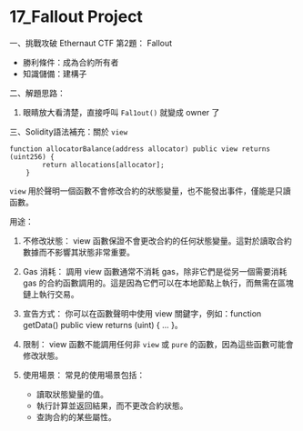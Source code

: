 # 17_Fallout Project

一、挑戰攻破 Ethernaut CTF 第2題： Fallout

 - 勝利條件：成為合約所有者
 - 知識儲備：建構子

二、解題思路：

1. 眼睛放大看清楚，直接呼叫 ```Fal1out()``` 就變成 owner 了

三、Solidity語法補充：關於 `view`

```solidity
function allocatorBalance(address allocator) public view returns (uint256) {
        return allocations[allocator];
    }
```

 `view` 用於聲明一個函數不會修改合約的狀態變量，也不能發出事件，僅能是只讀函數。

 用途：

 1. 不修改狀態： view 函數保證不會更改合約的任何狀態變量。這對於讀取合約數據而不影響其狀態非常重要。

 2. Gas 消耗： 調用 view 函數通常不消耗 gas，除非它們是從另一個需要消耗 gas 的合約函數調用的。這是因為它們可以在本地節點上執行，而無需在區塊鏈上執行交易。

 3. 宣告方式： 你可以在函數聲明中使用 view 關鍵字，例如：function getData() public view returns (uint) { ... }。

 4. 限制： view 函數不能調用任何非 `view` 或 `pure` 的函數，因為這些函數可能會修改狀態。

 5. 使用場景： 常見的使用場景包括：

    - 讀取狀態變量的值。
    - 執行計算並返回結果，而不更改合約狀態。
    - 查詢合約的某些屬性。